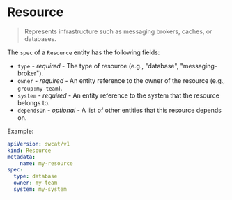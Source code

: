 # Resource

> Represents infrastructure such as messaging brokers, caches, or databases.

The `spec` of a `Resource` entity has the following fields:

* `type` - *required* - The type of resource (e.g., "database", "messaging-broker").
* `owner` - *required* - An entity reference to the owner of the resource (e.g., `group:my-team`).
* `system` - *required* - An entity reference to the system that the resource belongs to.
* `dependsOn` - *optional* - A list of other entities that this resource depends on.

Example:

```yaml
apiVersion: swcat/v1
kind: Resource
metadata:
    name: my-resource
spec:
  type: database
  owner: my-team
  system: my-system
```
